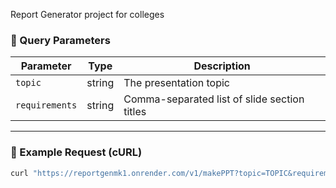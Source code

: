 Report Generator project for colleges


### 🧾 Query Parameters

| Parameter      | Type   | Description                                    |
|----------------|--------|------------------------------------------------|
| `topic`        | string | The presentation topic                        |
| `requirements` | string | Comma-separated list of slide section titles  |

---

### 🧪 Example Request (cURL)

```bash
curl "https://reportgenmk1.onrender.com/v1/makePPT?topic=TOPIC&requirements=requirements"
